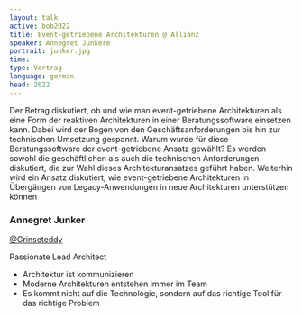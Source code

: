 ```yaml
---
layout: talk
active: bob2022
title: Event-getriebene Architekturen @ Allianz
speaker: Annegret Junkere
portrait: junker.jpg
time: 
type: Vortrag
language: german
head: 2022
---
```


Der Betrag diskutiert, ob und wie man event-getriebene Architekturen
als eine Form der reaktiven Architekturen in einer Beratungssoftware
einsetzen kann. Dabei wird der Bogen von den Geschäftsanforderungen
bis hin zur technischen Umsetzung gespannt. Warum wurde für diese
Beratungssoftware der event-getriebene Ansatz gewählt? Es werden
sowohl die geschäftlichen als auch die technischen Anforderungen
diskutiert, die zur Wahl dieses Architekturansatzes geführt haben.
Weiterhin wird ein Ansatz diskutiert, wie event-getriebene
Architekturen in Übergängen von Legacy-Anwendungen in neue
Architekturen unterstützen können

### Annegret Junker

[@Grinseteddy](https://www.twitter.com/Grinseteddy)

Passionate Lead Architect

* Architektur ist kommunizieren
* Moderne Architekturen entstehen immer im Team
* Es kommt nicht auf die Technologie, sondern auf das richtige Tool für das richtige Problem
